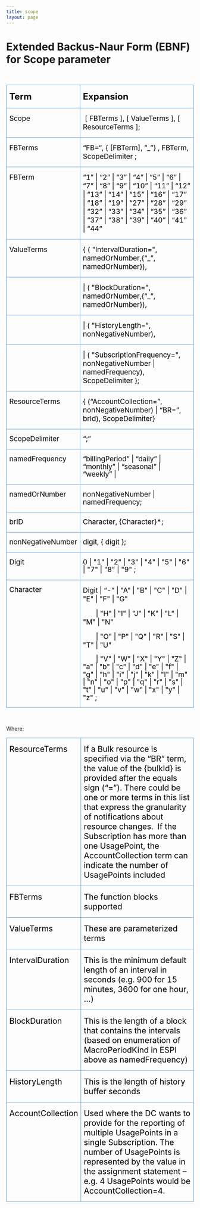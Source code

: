 ```yaml
---
title: scope
layout: page
---
```


# Extended Backus-Naur Form (EBNF) for Scope parameter 


<p>&nbsp;</p>

<table>
 <thead>
  <tr style='height:16.95pt'>
   <td style='vertical-align:top;border:solid #5B9BD5 1.0pt;padding:0in 5.4pt 0in 5.4pt;
   height:16.95pt'>
   <p style='vertical-align:bottom'><b><span style='font-size:
   18.0pt;color:black'>Term</span></b></p>
   </td>
   <td style='vertical-align:top;border:solid #5B9BD5 1.0pt;border-left:none;
   padding:0in 5.4pt 0in 5.4pt;height:16.95pt'>
   <p style='vertical-align:bottom'><b><span style='font-size:
   18.0pt;color:black'>Expansion</span></b></p>
   </td>
  </tr>
 </thead>
 <tr style='height:13.45pt'>
  <td style='vertical-align:top;border:solid #5B9BD5 1.0pt;border-top:none;padding:
  0in 5.4pt 0in 5.4pt;height:13.45pt'>
  <p style='vertical-align:bottom'><span style='font-size:14.0pt;
  color:black'>Scope </span></p>
  </td>
  <td style='vertical-align:top;border-top:none;border-left:none;border-bottom:solid #5B9BD5 1.0pt;
  border-right:solid #5B9BD5 1.0pt;padding:0in 5.4pt 0in 5.4pt;height:13.45pt'>
  <p style='vertical-align:bottom'><span style='font-size:14.0pt;
  color:black'> [ FBTerms ], [ ValueTerms ], [ ResourceTerms ];</span></p>
  </td>
 </tr>
 <tr style='height:13.45pt'>
  <td style='vertical-align:top;border:solid #5B9BD5 1.0pt;border-top:none;padding:
  0in 5.4pt 0in 5.4pt;height:13.45pt'>
  <p style='vertical-align:bottom'><span style='font-size:14.0pt;
  color:black'>FBTerms </span></p>
  </td>
  <td style='vertical-align:top;border-top:none;border-left:none;border-bottom:solid #5B9BD5 1.0pt;
  border-right:solid #5B9BD5 1.0pt;padding:0in 5.4pt 0in 5.4pt;height:13.45pt'>
  <p style='vertical-align:bottom'><span style='font-size:14.0pt;
  color:black'>“FB=“, { [FBTerm], ”_”} , FBTerm, ScopeDelimiter ;</span></p>
  </td>
 </tr>
 <tr style='height:13.45pt'>
  <td style='vertical-align:top;border:solid #5B9BD5 1.0pt;border-top:none;padding:
  0in 5.4pt 0in 5.4pt;height:13.45pt'>
  <p style='vertical-align:bottom'><span style='font-size:14.0pt;
  color:black'>FBTerm </span></p>
  </td>
  <td style='vertical-align:top;border-top:none;border-left:none;border-bottom:solid #5B9BD5 1.0pt;
  border-right:solid #5B9BD5 1.0pt;padding:0in 5.4pt 0in 5.4pt;height:13.45pt'>
  <p style='vertical-align:bottom'><span style='font-size:14.0pt;
  color:black'>“1” | “2” | “3” | “4” | “5” | “6” | “7” | “8” | “9” | “10” |
  “11” | “12” | “13” | “14” | “15” | “16” | “17” | “18” | “19” | “27” | “28” |
  “29” | “32” | “33” | “34” | “35” | “36” | “37” | “38” | “39” | “40” | “41” |
  “44”</span></p>
  </td>
 </tr>
 <tr style='height:13.45pt'>
  <td style='vertical-align:top;border:solid #5B9BD5 1.0pt;border-top:none;padding:
  0in 5.4pt 0in 5.4pt;height:13.45pt'>
  <p style='vertical-align:bottom'><span style='font-size:14.0pt;
  color:black'>ValueTerms </span></p>
  </td>
  <td style='vertical-align:top;border-top:none;border-left:none;border-bottom:solid #5B9BD5 1.0pt;
  border-right:solid #5B9BD5 1.0pt;padding:0in 5.4pt 0in 5.4pt;height:13.45pt'>
  <p style='vertical-align:bottom'><span style='font-size:14.0pt;
  color:black'>{ ( &quot;IntervalDuration=&quot;, </span><span
  style='font-size:14.0pt;color:black'>namedOrNumber,{“_”, namedOrNumber}</span><span
  style='font-size:14.0pt;color:black'>),</span><span style='font-size:14.0pt;
  color:red'> </span></p>
  </td>
 </tr>
 <tr style='height:13.75pt'>
  <td style='vertical-align:top;border:solid #5B9BD5 1.0pt;border-top:none;padding:
  0in 5.4pt 0in 5.4pt;height:13.75pt'></td>
  <td style='vertical-align:top;border-top:none;border-left:none;border-bottom:solid #5B9BD5 1.0pt;
  border-right:solid #5B9BD5 1.0pt;padding:0in 5.4pt 0in 5.4pt;height:13.75pt'>
  <p style='vertical-align:bottom'><span style='font-size:14.0pt;
  color:black'>| ( &quot;BlockDuration=&quot;, </span><span style='font-size:
  14.0pt;color:black'>namedOrNumber,{“_”, namedOrNumber}</span><span
  style='font-size:14.0pt;color:black'>), </span></p>
  </td>
 </tr>
 <tr style='height:13.45pt'>
  <td style='vertical-align:top;border:solid #5B9BD5 1.0pt;border-top:none;padding:
  0in 5.4pt 0in 5.4pt;height:13.45pt'></td>
  <td style='vertical-align:top;border-top:none;border-left:none;border-bottom:solid #5B9BD5 1.0pt;
  border-right:solid #5B9BD5 1.0pt;padding:0in 5.4pt 0in 5.4pt;height:13.45pt'>
  <p style='vertical-align:bottom'><span style='font-size:14.0pt;
  color:black'>| ( &quot;HistoryLength=&quot;, nonNegativeNumber),</span></p>
  </td>
 </tr>
 <tr style='height:13.45pt'>
  <td style='vertical-align:top;border:solid #5B9BD5 1.0pt;border-top:none;padding:
  0in 5.4pt 0in 5.4pt;height:13.45pt'></td>
  <td style='vertical-align:top;border-top:none;border-left:none;border-bottom:solid #5B9BD5 1.0pt;
  border-right:solid #5B9BD5 1.0pt;padding:0in 5.4pt 0in 5.4pt;height:13.45pt'>
  <p style='vertical-align:bottom'><span style='font-size:14.0pt;
  color:black'>| ( &quot;SubscriptionFrequency=&quot;, nonNegativeNumber |
  namedFrequency), ScopeDelimiter };</span></p>
  </td>
 </tr>
 <tr style='height:28.3pt'>
  <td style='vertical-align:top;border:solid #5B9BD5 1.0pt;border-top:none;padding:
  0in 5.4pt 0in 5.4pt;height:28.3pt'>
  <p style='vertical-align:bottom'><span style='font-size:14.0pt;
  color:black'>ResourceTerms</span></p>
  </td>
  <td style='vertical-align:top;border-top:none;border-left:none;border-bottom:solid #5B9BD5 1.0pt;
  border-right:solid #5B9BD5 1.0pt;padding:0in 5.4pt 0in 5.4pt;height:28.3pt'>
  <p style='vertical-align:bottom'><span style='font-size:14.0pt;
  color:black'>{ (“</span><span style='font-size:14.0pt;color:black'>AccountCollection</span><span
  style='font-size:14.0pt;color:black'>=”, nonNegativeNumber) | “BR=”, brId),
  ScopeDelimiter}</span></p>
  </td>
 </tr>
 <tr style='height:15.5pt'>
  <td style='vertical-align:top;border:solid #5B9BD5 1.0pt;border-top:none;padding:
  0in 5.4pt 0in 5.4pt;height:15.5pt'>
  <p style='line-height:15.5pt;vertical-align:bottom'><span
  style='font-size:14.0pt;color:black'>ScopeDelimiter</span></p>
  </td>
  <td style='vertical-align:top;border-top:none;border-left:none;border-bottom:solid #5B9BD5 1.0pt;
  border-right:solid #5B9BD5 1.0pt;padding:0in 5.4pt 0in 5.4pt;height:15.5pt'>
  <p style='line-height:15.5pt;vertical-align:bottom'><span
  style='font-size:14.0pt;color:black'>“;”</span></p>
  </td>
 </tr>
 <tr style='height:15.5pt'>
  <td style='vertical-align:top;border:solid #5B9BD5 1.0pt;border-top:none;padding:
  0in 5.4pt 0in 5.4pt;height:15.5pt'>
  <p style='line-height:15.5pt;vertical-align:bottom'><span
  style='font-size:14.0pt;color:black'>namedFrequency </span></p>
  </td>
  <td style='vertical-align:top;border-top:none;border-left:none;border-bottom:solid #5B9BD5 1.0pt;
  border-right:solid #5B9BD5 1.0pt;padding:0in 5.4pt 0in 5.4pt;height:15.5pt'>
  <p style='line-height:15.5pt;vertical-align:bottom'><span
  style='font-size:14.0pt;color:black'>“billingPeriod” | “daily” | “monthly” |
  “seasonal” | “weekly” | </span></p>
  </td>
 </tr>
 <tr style='height:15.5pt'>
  <td style='vertical-align:top;border:solid #5B9BD5 1.0pt;border-top:none;padding:
  0in 5.4pt 0in 5.4pt;height:15.5pt'>
  <p style='line-height:15.5pt;vertical-align:bottom'><span
  style='font-size:14.0pt;color:black'>namedOrNumber</span></p>
  </td>
  <td style='vertical-align:top;border-top:none;border-left:none;border-bottom:solid #5B9BD5 1.0pt;
  border-right:solid #5B9BD5 1.0pt;padding:0in 5.4pt 0in 5.4pt;height:15.5pt'>
  <p style='line-height:15.5pt;vertical-align:bottom'><span
  style='font-size:14.0pt;color:black'>nonNegativeNumber | namedFrequency;</span></p>
  </td>
 </tr>
 <tr style='height:15.5pt'>
  <td style='vertical-align:top;border:solid #5B9BD5 1.0pt;border-top:none;padding:
  0in 5.4pt 0in 5.4pt;height:15.5pt'>
  <p style='line-height:15.5pt;vertical-align:bottom'><span
  style='font-size:14.0pt;color:black'>brID</span></p>
  </td>
  <td style='vertical-align:top;border-top:none;border-left:none;border-bottom:solid #5B9BD5 1.0pt;
  border-right:solid #5B9BD5 1.0pt;padding:0in 5.4pt 0in 5.4pt;height:15.5pt'>
  <p style='line-height:15.5pt;vertical-align:bottom'><span
  style='font-size:14.0pt;color:black'>Character</span><span style='font-size:
  14.0pt;color:black'>, {Character}*;</span></p>
  </td>
 </tr>
 <tr style='height:15.5pt'>
  <td style='vertical-align:top;border:solid #5B9BD5 1.0pt;border-top:none;padding:
  0in 5.4pt 0in 5.4pt;height:15.5pt'>
  <p style='line-height:15.5pt;vertical-align:bottom'><span
  style='font-size:14.0pt;color:black'>nonNegativeNumber</span></p>
  </td>
  <td style='vertical-align:top;border-top:none;border-left:none;border-bottom:solid #5B9BD5 1.0pt;
  border-right:solid #5B9BD5 1.0pt;padding:0in 5.4pt 0in 5.4pt;height:15.5pt'>
  <p style='line-height:15.5pt;vertical-align:bottom'><span
  style='font-size:14.0pt;color:black'>digit, { digit };</span></p>
  </td>
 </tr>
 <tr style='height:15.5pt'>
  <td style='vertical-align:top;border:solid #5B9BD5 1.0pt;border-top:none;padding:
  0in 5.4pt 0in 5.4pt;height:15.5pt'>
  <p style='line-height:15.5pt;vertical-align:bottom'><span
  style='font-size:14.0pt;color:black'>Digit</span></p>
  </td>
  <td style='vertical-align:top;border-top:none;border-left:none;border-bottom:solid #5B9BD5 1.0pt;
  border-right:solid #5B9BD5 1.0pt;padding:0in 5.4pt 0in 5.4pt;height:15.5pt'>
  <p style='line-height:15.5pt;vertical-align:bottom'><span
  style='font-size:14.0pt;color:black'>0 | &quot;1&quot; | &quot;2&quot; |
  &quot;3&quot; | &quot;4&quot; | &quot;5&quot; | &quot;6&quot; | &quot;7&quot;
  | &quot;8&quot; | &quot;9&quot; ;</span></p>
  </td>
 </tr>
 <tr style='height:15.5pt'>
  <td style='vertical-align:top;border:solid #5B9BD5 1.0pt;border-top:none;padding:
  0in 5.4pt 0in 5.4pt;height:15.5pt'>
  <p style='line-height:15.5pt;vertical-align:bottom'><span
  style='font-size:14.0pt;color:black'>Character</span></p>
  </td>
  <td style='vertical-align:top;border-top:none;border-left:none;border-bottom:solid #5B9BD5 1.0pt;
  border-right:solid #5B9BD5 1.0pt;padding:0in 5.4pt 0in 5.4pt;height:15.5pt'>
  <p style='vertical-align:bottom'><span style='font-size:14.0pt;
  color:black'>Digit | “-” | </span><span style='font-size:14.0pt;color:black'>&quot;A&quot;
  | &quot;B&quot; | &quot;C&quot; | &quot;D&quot; | &quot;E&quot; |
  &quot;F&quot; | &quot;G&quot;</span></p>
  <p style='vertical-align:bottom'><span style='font-size:14.0pt;
  color:black'>       | &quot;H&quot; | &quot;I&quot; | &quot;J&quot; |
  &quot;K&quot; | &quot;L&quot; | &quot;M&quot; | &quot;N&quot;</span></p>
  <p style='vertical-align:bottom'><span style='font-size:14.0pt;
  color:black'>       | &quot;O&quot; | &quot;P&quot; | &quot;Q&quot; |
  &quot;R&quot; | &quot;S&quot; | &quot;T&quot; | &quot;U&quot;</span></p>
  <p style='line-height:15.5pt;vertical-align:bottom'><span
  style='font-size:14.0pt;color:black'>       | &quot;V&quot; | &quot;W&quot; |
  &quot;X&quot; | &quot;Y&quot; | &quot;Z&quot; | </span><span
  style='font-size:14.0pt;color:black'>&quot;a&quot; | &quot;b&quot; |
  &quot;c&quot; | &quot;d&quot; | &quot;e&quot; | &quot;f&quot; | &quot;g&quot;
  | &quot;h&quot; | &quot;i&quot; | &quot;j&quot; | &quot;k&quot; |
  &quot;l&quot; | &quot;m&quot; | &quot;n&quot; | &quot;o&quot; | &quot;p&quot;
  | &quot;q&quot; | &quot;r&quot; | &quot;s&quot; | &quot;t&quot; |
  &quot;u&quot; | &quot;v&quot; | &quot;w&quot; | &quot;x&quot; | &quot;y&quot;
  | &quot;z&quot; ;</span></p>
  </td>
 </tr>
</table>

<p>&nbsp;</p>

<p>Where:</p>

<table style='border-collapse:collapse;border:none'>
 <tr style='height:15.5pt'>
  <td style='vertical-align:top;border:solid #5B9BD5 1.0pt;padding:0in 5.4pt 0in 5.4pt;
  height:15.5pt'>
  <p style='vertical-align:bottom'><span style='font-size:16.0pt;
  color:black'>ResourceTerms</span></p>
  </td>
  <td style='vertical-align:top;border:solid #5B9BD5 1.0pt;border-left:none;padding:
  0in 5.4pt 0in 5.4pt;height:15.5pt'>
  <p style='vertical-align:bottom'><span style='font-size:16.0pt;
  color:black'>If a Bulk resource is specified via the “BR” term, the value of
  the {bulkId} is provided after the equals sign (“=”). There could be one or
  more terms in this list that express the granularity of notifications about
  resource changes.  If the Subscription has more than one UsagePoint, the
  AccountCollection term can indicate the number of UsagePoints included</span></p>
  </td>
 </tr>
 <tr style='height:15.5pt'>
  <td style='vertical-align:top;border:solid #5B9BD5 1.0pt;border-top:none;padding:
  0in 5.4pt 0in 5.4pt;height:15.5pt'>
  <p style='vertical-align:bottom'><span style='font-size:16.0pt;
  color:black'>FBTerms</span></p>
  </td>
  <td style='vertical-align:top;border-top:none;border-left:none;border-bottom:solid #5B9BD5 1.0pt;
  border-right:solid #5B9BD5 1.0pt;padding:0in 5.4pt 0in 5.4pt;height:15.5pt'>
  <p style='vertical-align:bottom'><span style='font-size:16.0pt;
  color:black'>The function blocks supported</span></p>
  </td>
 </tr>
 <tr style='height:15.5pt'>
  <td style='vertical-align:top;border:solid #5B9BD5 1.0pt;border-top:none;padding:
  0in 5.4pt 0in 5.4pt;height:15.5pt'>
  <p style='vertical-align:bottom'><span style='font-size:16.0pt;
  color:black'>ValueTerms</span></p>
  </td>
  <td style='vertical-align:top;border-top:none;border-left:none;border-bottom:solid #5B9BD5 1.0pt;
  border-right:solid #5B9BD5 1.0pt;padding:0in 5.4pt 0in 5.4pt;height:15.5pt'>
  <p style='vertical-align:bottom'><span style='font-size:16.0pt;
  color:black'>These are parameterized terms</span></p>
  </td>
 </tr>
 <tr style='height:15.5pt'>
  <td style='vertical-align:top;border:solid #5B9BD5 1.0pt;border-top:none;padding:
  0in 5.4pt 0in 5.4pt;height:15.5pt'>
  <p style='vertical-align:bottom'><span style='font-size:16.0pt;
  color:black'>IntervalDuration</span></p>
  </td>
  <td style='vertical-align:top;border-top:none;border-left:none;border-bottom:solid #5B9BD5 1.0pt;
  border-right:solid #5B9BD5 1.0pt;padding:0in 5.4pt 0in 5.4pt;height:15.5pt'>
  <p style='vertical-align:bottom'><span style='font-size:16.0pt;
  color:black'>This is the minimum default length of an interval in seconds
  (e.g. 900 for 15 minutes, 3600 for one hour, …)</span></p>
  </td>
 </tr>
 <tr style='height:15.5pt'>
  <td style='vertical-align:top;border:solid #5B9BD5 1.0pt;border-top:none;padding:
  0in 5.4pt 0in 5.4pt;height:15.5pt'>
  <p style='vertical-align:bottom'><span style='font-size:16.0pt;
  color:black'>BlockDuration</span></p>
  </td>
  <td style='vertical-align:top;border-top:none;border-left:none;border-bottom:solid #5B9BD5 1.0pt;
  border-right:solid #5B9BD5 1.0pt;padding:0in 5.4pt 0in 5.4pt;height:15.5pt'>
  <p style='vertical-align:bottom'><span style='font-size:16.0pt;
  color:black'>This is the length of a block that contains the intervals (based
  on enumeration of MacroPeriodKind in ESPI above as namedFrequency)</span></p>
  </td>
 </tr>
 <tr style='height:15.5pt'>
  <td style='vertical-align:top;border:solid #5B9BD5 1.0pt;border-top:none;padding:
  0in 5.4pt 0in 5.4pt;height:15.5pt'>
  <p style='vertical-align:bottom'><span style='font-size:16.0pt;
  color:black'>HistoryLength</span></p>
  </td>
  <td style='vertical-align:top;border-top:none;border-left:none;border-bottom:solid #5B9BD5 1.0pt;
  border-right:solid #5B9BD5 1.0pt;padding:0in 5.4pt 0in 5.4pt;height:15.5pt'>
  <p style='vertical-align:bottom'><span style='font-size:16.0pt;
  color:black'>This is the length of history buffer seconds</span></p>
  </td>
 </tr>
 <tr style='height:15.5pt'>
  <td style='vertical-align:top;border:solid #5B9BD5 1.0pt;border-top:none;padding:
  0in 5.4pt 0in 5.4pt;height:15.5pt'>
  <p style='vertical-align:bottom'><span style='font-size:16.0pt;
  color:black'>AccountCollection</span></p>
  </td>
  <td style='vertical-align:top;border-top:none;border-left:none;border-bottom:solid #5B9BD5 1.0pt;
  border-right:solid #5B9BD5 1.0pt;padding:0in 5.4pt 0in 5.4pt;height:15.5pt'>
  <p style='vertical-align:bottom'><span style='font-size:16.0pt;
  color:black'>Used where the DC wants to provide for the reporting of multiple
  UsagePoints in a single Subscription. The number of UsagePoints is
  represented by the value in the assignment statement – e.g. 4 UsagePoints
  would be AccountCollection=4.</span></p>
  </td>
 </tr>
</table>

